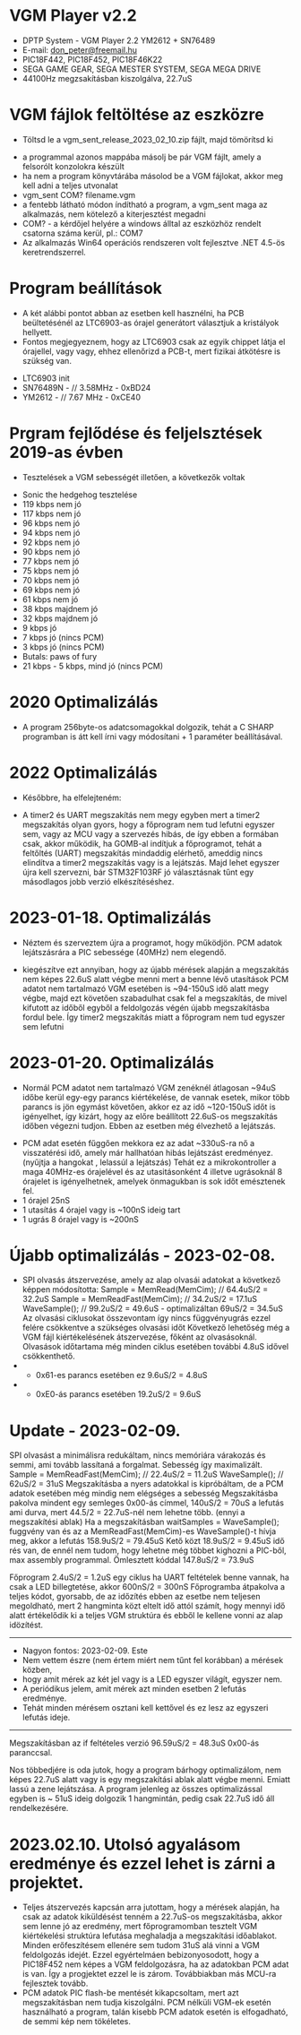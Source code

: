 # VGM Player v2.2
* DPTP System - VGM Player 2.2 YM2612 + SN76489
* E-mail: don_peter@freemail.hu
* PIC18F442, PIC18F452, PIC18F46K22
* SEGA GAME GEAR, SEGA MESTER SYSTEM, SEGA MEGA DRIVE
* 44100Hz megzsakításban kiszolgálva, 22.7uS

# VGM fájlok feltöltése az eszközre
* Töltsd le a vgm_sent_release_2023_02_10.zip fájlt, majd tömörítsd ki
- a programmal azonos mappába másolj be pár VGM fájlt, amely a felsorólt konzolokra készült
- ha nem a program könyvtárába másolod be a VGM fájlokat, akkor meg kell adni a teljes utvonalat
- vgm_sent COM? filename.vgm
- a fentebb látható módon índítható a program, a vgm_sent maga az alkalmazás, nem kötelező a kiterjesztést megadni
- COM? - a kérdőjel helyére a windows álltal az eszközhöz rendelt csatorna száma kerül, pl.: COM7
- Az alkalmazás Win64 operációs rendszeren volt fejlesztve .NET 4.5-ös keretrendszerrel.

# Program beállítások
* A két alábbi pontot abban az esetben kell hasznélni, ha PCB beültetésénél az LTC6903-as órajel generátort választjuk a kristályok hellyett.
* Fontos megjegyeznem, hogy az LTC6903 csak az egyik chippet látja el órajellel, vagy vagy, ehhez ellenőrizd a PCB-t, mert fizikai átkötésre is szükség van.
- LTC6903 init 
- SN76489N -	// 3.58MHz - 0xBD24
- YM2612 - 	// 7.67 MHz - 0xCE40

# Prgram fejlődése és feljelsztések 2019-as évben
* Tesztelések a VGM sebességét illetően, a következők voltak
- Sonic the hedgehog tesztelése
- 119 kbps nem jó
- 117 kbps nem jó
- 96 kbps nem jó
- 94 kbps nem jó
- 92 kbps nem jó
- 90 kbps nem jó
- 77 kbps nem jó
- 75 kbps nem jó
- 70 kbps nem jó
- 69 kbps nem jó 
- 61 kbps nem jó
- 38 kbps majdnem jó
- 32 kbps majdnem jó
- 9 kbps jó
- 7 kbps jó (nincs PCM)
- 3 kbps jó (nincs PCM)
- Butals: paws of fury
- 21 kbps - 5 kbps, mind jó (nincs PCM)

# 2020 Optimalizálás
* A program 256byte-os adatcsomagokkal dolgozik, tehát a C SHARP
programban is átt kell írni vagy módosítani + 1 paraméter beállításával.

# 2022 Optimalizálás
* Későbbre, ha elfelejteném:
- A timer2 és UART megszakítás nem megy egyben mert a timer2 megszakítás 
olyan gyors, hogy a főprogram nem tud lefutni egyszer sem, vagy az MCU
vagy a szervezés hibás, de így ebben a formában csak, akkor működik, ha
GOMB-al indítjuk a főprogramot, tehát a feltőltés (UART) megszakítás
mindaddig elérhető, ameddig nincs elindítva a timer2 megszakítás vagy is
a lejátszás. Majd lehet egyszer újra kell szervezni, bár STM32F103RF
jó választásnak tűnt egy másodlagos jobb verzió elkészítéséshez.

# 2023-01-18. Optimalizálás
- Néztem és szerveztem újra a programot, hogy működjön.
PCM adatok lejátszásrára a PIC sebessége (40MHz) nem elegendő.

- kiegészítve ezt annyiban, hogy az újabb mérések alapján a megszakítás
nem képes 22.6uS alatt végbe menni mert a benne lévő utasítások PCM adatot
nem tartalmazó VGM esetében is ~94-150uS idő alatt megy végbe, majd ezt
követően szabadulhat csak fel a megszakítás, de mivel kifutott az időből
egyből a feldolgozás végén újabb megszakításba fordul bele. Így timer2
megszakítás miatt a főprogram nem tud egyszer sem lefutni

# 2023-01-20. Optimalizálás
* Normál PCM adatot nem tartalmazó VGM zenéknél átlagosan 
~94uS időbe kerül egy-egy parancs kiértékelése, de vannak esetek,
mikor több parancs is jön egymást követően, akkor ez az idő ~120-150uS
időt is igényelhet, így kizárt, hogy az előre beállított 22.6uS-os
megszakítás időben végezni tudjon. Ebben az esetben még élvezhető a lejátszás.
- PCM adat esetén fűggően mekkora ez az adat ~330uS-ra nő a visszatérési
idő, amely már hallhatóan hibás lejátszást eredményez. (nyűjtja a hangokat
, lelassúl a lejátszás)
Tehát ez a mikrokontroller a maga
40MHz-es órajelével és az utasitásonként 4 illetve ugrásoknál 8 órajelet
is igényelhetnek, amelyek önmagukban is sok időt emésztenek fel.
- 1 órajel 25nS
- 1 utasítás 4 órajel vagy is ~100nS ideig tart
- 1 ugrás 8 órajel vagy is ~200nS

# Újabb optimalizálás - 2023-02-08.
- SPI olvasás átszervezése, amely az alap olvasái adatokat a következő képpen módosította:
Sample = MemRead(MemCim);			// 64.4uS/2 = 32.2uS
Sample = MemReadFast(MemCim);		// 34.2uS/2 = 17.1uS
WaveSample();						// 99.2uS/2 =  49.6uS - optimalizáltan 69uS/2 = 34.5uS
Az olvasási ciklusokat összevontam így nincs függvényugrás ezzel felére csökkentve a szükséges olvasási időt
Következő lehetőség még a VGM fájl kiértékelésének átszervezése,  főként az olvasásoknál. Olvasások időtartama még minden ciklus esetében
további 4.8uS idővel csökkenthető. 
- - 0x61-es parancs esetében ez 9.6uS/2 = 4.8uS
- - 0xE0-ás parancs esetében 19.2uS/2 = 9.6uS
   	
# Update - 2023-02-09.
SPI olvasást a minimálisra redukáltam, nincs memóriára várakozás és
semmi, ami tovább lassítaná a forgalmat. Sebesség így maximalizált.
Sample = MemReadFast(MemCim);		// 22.4uS/2 = 11.2uS
WaveSample();						// 62uS/2 = 31uS
Megszakításba a nyers adatokkal is kipróbáltam, de a PCM adatok esetében
még mindig nem elégséges a sebesség
Megszakításba pakolva mindent egy semleges 0x00-ás címmel, 140uS/2 = 70uS a lefutás
ami durva, mert 44.5/2 = 22.7uS-nél nem lehetne több. (ennyi a megszakítési ablak)
Ha a megszakításban waitSamples = WaveSample(); fuggvény van és az a 
MemReadFast(MemCim)-es WaveSample()-t hívja meg, akkor a lefutás 158.9uS/2 = 79.45uS
Kető közt 18.9uS/2 = 9.45uS idő rés van, de ennél nem tudom, hogy lehetne még többet 
kighozni a PIC-ből, max assembly programmal.
Ömlesztett kóddal 147.8uS/2 = 73.9uS

Főprogram 2.4uS/2 = 1.2uS egy ciklus ha UART feltételek benne vannak, ha csak a
LED billegtetése, akkor 600nS/2 = 300nS
Főprogramba átpakolva a teljes kódot, gyorsabb, de az időzítés ebben az
esetbe nem teljesen megoldható, mert 2 hangminta közt eltelt idő attól 
számít, hogy mennyi idő alatt értékelődik ki a teljes VGM struktúra
és ebből le kellene vonni az alap idözítést.
****************************************************************************
* Nagyon fontos: 2023-02-09. Este
* Nem vettem észre (nem értem miért nem tűnt fel korábban) a mérések közben, 
* hogy amit mérek az két jel vagy is a LED egyszer világít, egyszer nem. 
* A periódikus jelem, amit mérek azt minden esetben 2 lefutás eredménye. 
* Tehát minden mérésem osztani kell kettővel és ez lesz az egyszeri lefutás ideje.
****************************************************************************
Megszakításban az if feltételes verzió 96.59uS/2 = 48.3uS 0x00-ás paranccsal.

Nos többedjére is oda jutok, hogy a program bárhogy optimalizálom, nem képes
22.7uS alatt vagy is egy megszakítási ablak alatt végbe menni. Emiatt lassú
a zene lejátszása. A program jelenleg az összes optimalizással egyben is
~ 51uS ideig dolgozik 1 hangmintán, pedig csak 22.7uS idő áll rendelkezésére. 
   	
# 2023.02.10. Utolsó agyalásom eredménye és ezzel lehet is zárni a projektet.
- Teljes átszervezés kapcsán arra jutottam, hogy a mérések alapján, ha csak 
az adatok kiküldésést tenném a 22.7uS-os megszakításba, akkor sem lenne jó
az eredmény, mert főprogramomban tesztelt VGM kiértékelési struktúra lefutása
meghaladja a megszakítási időablakot. Minden erőfeszítésem ellenére sem tudom
31uS alá vinni a VGM feldolgozás idejét. Ezzel egyértelmáen bebizonyosodott,
hogy a PIC18F452 nem képes a VGM feldolgozásra, ha az adatokban PCM adat is
van. Így a progjektet ezzel le is zárom. Továbbiakban más MCU-ra fejlesztek
tovább.
- PCM adatok PIC flash-be mentését kikapcsoltam, mert azt megszakításban nem
tudja kiszolgálni. PCM nélküli VGM-ek esetén használható a program, talán
kisebb PCM adatok esetén is elfogadható, de semmi kép nem tökéletes.
